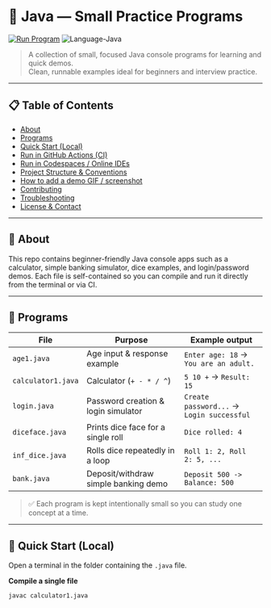 # 💎 Java — Small Practice Programs

[![Run Program](https://github.com/shahidahmed0/java/actions/workflows/run.yml/badge.svg)](https://github.com/shahidahmed0/java/actions/workflows/run.yml)
![Language-Java](https://img.shields.io/badge/Language-Java-red)


> A collection of small, focused Java console programs for learning and quick demos.  
> Clean, runnable examples ideal for beginners and interview practice.

---

## 📋 Table of Contents
- [About](#about)  
- [Programs](#programs)  
- [Quick Start (Local)](#quick-start-local)  
- [Run in GitHub Actions (CI)](#run-in-github-actions-ci)  
- [Run in Codespaces / Online IDEs](#run-in-codespaces--online-ides)  
- [Project Structure & Conventions](#project-structure--conventions)  
- [How to add a demo GIF / screenshot](#how-to-add-a-demo-gif--screenshot)  
- [Contributing](#contributing)  
- [Troubleshooting](#troubleshooting)  
- [License & Contact](#license--contact)

---

## 🧾 About
This repo contains beginner-friendly Java console apps such as a calculator, simple banking simulator, dice examples, and login/password demos. Each file is self-contained so you can compile and run it directly from the terminal or via CI.

---

## 📂 Programs
| File | Purpose | Example output |
|------|---------|----------------|
| `age1.java` | Age input & response example | `Enter age: 18` → `You are an adult.` |
| `calculator1.java` | Calculator (`+ - * / ^`) | `5 10 +` → `Result: 15` |
| `login.java` | Password creation & login simulator | `Create password...` → `Login successful` |
| `diceface.java` | Prints dice face for a single roll | `Dice rolled: 4` |
| `inf_dice.java` | Rolls dice repeatedly in a loop | `Roll 1: 2, Roll 2: 5, ...` |
| `bank.java` | Deposit/withdraw simple banking demo | `Deposit 500 -> Balance: 500` |

> ✅ Each program is kept intentionally small so you can study one concept at a time.

---

## 🚀 Quick Start (Local)
Open a terminal in the folder containing the `.java` file.

**Compile a single file**
```bash
javac calculator1.java
